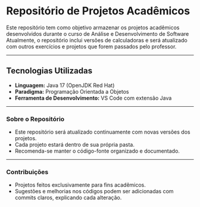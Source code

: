 # Repositório de Projetos Acadêmicos

Este repositório tem como objetivo armazenar os projetos acadêmicos desenvolvidos durante o curso de Análise e Desenvolvimento de Software
Atualmente, o repositório inclui versões de calculadoras e será atualizado com outros exercícios e projetos que forem passados pelo professor.

---

## Tecnologias Utilizadas

- **Linguagem:** Java 17 (OpenJDK Red Hat)
- **Paradigma:** Programação Orientada a Objetos
- **Ferramenta de Desenvolvimento:** VS Code com extensão Java

---

### Sobre o Repositório
- Este repositório será atualizado continuamente com novas versões dos projetos.
- Cada projeto estará dentro de sua própria pasta.
- Recomenda-se manter o código-fonte organizado e documentado.

---

### Contribuições
- Projetos feitos exclusivamente para fins acadêmicos.
- Sugestões e melhorias nos códigos podem ser adicionadas com commits claros, explicando cada alteração.
